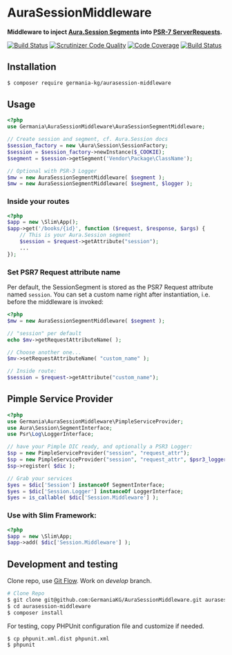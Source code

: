 # AuraSessionMiddleware

**Middleware to inject [Aura.Session Segments](https://github.com/auraphp/Aura.Session) into [PSR-7 ServerRequests](http://www.php-fig.org/psr/psr-7/#3-2-psr-http-message-requestinterface).**

[![Build Status](https://travis-ci.org/GermaniaKG/AuraSessionMiddleware.svg?branch=master)](https://travis-ci.org/GermaniaKG/AuraSessionMiddleware)
[![Scrutinizer Code Quality](https://scrutinizer-ci.com/g/GermaniaKG/AuraSessionMiddleware/badges/quality-score.png?b=master)](https://scrutinizer-ci.com/g/GermaniaKG/AuraSessionMiddleware/?branch=master)
[![Code Coverage](https://scrutinizer-ci.com/g/GermaniaKG/AuraSessionMiddleware/badges/coverage.png?b=master)](https://scrutinizer-ci.com/g/GermaniaKG/AuraSessionMiddleware/?branch=master)
[![Build Status](https://scrutinizer-ci.com/g/GermaniaKG/Permissions/badges/build.png?b=master)](https://scrutinizer-ci.com/g/GermaniaKG/Permissions/build-status/master)


## Installation

```bash
$ composer require germania-kg/aurasession-middleware
```

## Usage

```php
<?php
use Germania\AuraSessionMiddleware\AuraSessionSegmentMiddleware;

// Create session and segment, cf. Aura.Session docs
$session_factory = new \Aura\Session\SessionFactory;
$session = $session_factory->newInstance($_COOKIE);
$segment = $session->getSegment('Vendor\Package\ClassName');

// Optional with PSR-3 Logger
$mw = new AuraSessionSegmentMiddleware( $segment );
$mw = new AuraSessionSegmentMiddleware( $segment, $logger );
```


### Inside your routes
```php
<?php
$app = new \Slim\App();
$app->get('/books/{id}', function ($request, $response, $args) {
	// This is your Aura.Session segment
    $session = $request->getAttribute("session");
	...    
});
```

### Set PSR7 Request attribute name

Per default, the SessionSegment is stored as the PSR7 Request attribute named `session`.
You can set a custom name right after instantiation, i.e. before the middleware is invoked:

```php
<?php
$mw = new AuraSessionSegmentMiddleware( $segment );

// "session" per default
echo $mv->getRequestAttributeName( );

// Choose another one...
$mv->setRequestAttributeName( "custom_name" );

// Inside route:
$session = $request->getAttribute("custom_name");
```


## Pimple Service Provider

```php
<?php
use Germania\AuraSessionMiddleware\PimpleServiceProvider;
use Aura\Session\SegmentInterface;
use Psr\Log\LoggerInterface;

// have your Pimple DIC ready, and optionally a PSR3 Logger:
$sp = new PimpleServiceProvider("session", "request_attr");
$sp = new PimpleServiceProvider("session", "request_attr", $psr3_logger);
$sp->register( $dic );

// Grab your services
$yes = $dic['Session'] instanceOf SegmentInterface;
$yes = $dic['Session.Logger'] instanceOf LoggerInterface;
$yes = is_callable( $dic['Session.Middleware'] );
```

### Use with Slim Framework:

```php
<?php
$app = new \Slim\App;
$app->add( $dic['Session.Middleware'] );
```



## Development and testing

Clone repo, use [Git Flow](https://github.com/nvie/gitflow). Work on *develop* branch.

```bash
# Clone Repo
$ git clone git@github.com:GermaniaKG/AuraSessionMiddleware.git aurasession-middleware
$ cd aurasession-middleware
$ composer install
```

For testing, copy PHPUnit configuration file and customize if needed.

```bash
$ cp phpunit.xml.dist phpunit.xml
$ phpunit
```
